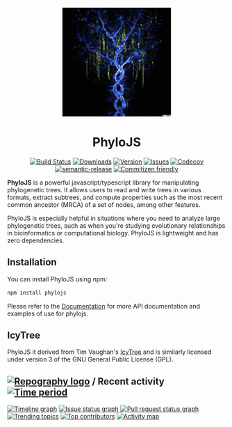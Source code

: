 <!-- markdownlint-disable-next-line -->
<p align="center">
  <a href="https://mui.com/" rel="noopener" target="_blank"><img width="250" src="docs/images/logo.png" alt="MUI logo"></a>
</p>

<h1 align="center">PhyloJS</h1>

<div align="center">

[![Build Status][build-img]][build-url]
[![Downloads][downloads-img]][downloads-url]
[![Version][npm-img]][npm-url]
[![Issues][issues-img]][issues-url]
[![Codecov][codecov-img]][codecov-url]
[![semantic-release][semantic-release-img]][semantic-release-url]
[![Commitizen friendly][commitizen-img]][commitizen-url]

</div>

**PhyloJS** is a powerful javascript/typescript library for manipulating phylogenetic trees. It allows users to read and write trees in various formats, extract subtrees, and compute properties such as the most recent common ancestor (MRCA) of a set of nodes, among other features.

PhyloJS is especially helpful in situations where you need to analyze large phylogenetic trees, such as when you're studying evolutionary relationships in bioinformatics or computational biology. PhyloJS is lightweight and has zero dependencies.

## Installation

You can install PhyloJS using npm:

```bash
npm install phylojs
```

Please refer to the [Documentation](clockor2.github.io/phylojs/) for more API documentation and examples of use for phylojs.

## IcyTree

PhyloJS it derived from Tim Vaughan's [IcyTree](https://icytree.org/) and is similarly licensed under version 3 of the GNU General Public License (GPL).

[build-img]: https://github.com/clockor2/phylojs/actions/workflows/release.yml/badge.svg
[build-url]: https://github.com/clockor2/phylojs/actions/workflows/release.yml
[downloads-img]: https://img.shields.io/npm/dt/phylojs
[downloads-url]: https://www.npmtrends.com/phylojs
[npm-img]: https://img.shields.io/npm/v/phylojs
[npm-url]: https://www.npmjs.com/package/phylojs
[issues-img]: https://img.shields.io/github/issues/clockor2/phylojs
[issues-url]: https://github.com/clockor2/phylojs/issues
[codecov-img]: https://codecov.io/gh/clockor2/phylojs/branch/main/graph/badge.svg
[codecov-url]: https://codecov.io/gh/clockor2/phylojs
[semantic-release-img]: https://img.shields.io/badge/%20%20%F0%9F%93%A6%F0%9F%9A%80-semantic--release-e10079.svg
[semantic-release-url]: https://github.com/semantic-release/semantic-release
[commitizen-img]: https://img.shields.io/badge/commitizen-friendly-brightgreen.svg
[commitizen-url]: http://commitizen.github.io/cz-cli/


## [![Repography logo](https://images.repography.com/logo.svg)](https://repography.com) / Recent activity [![Time period](https://images.repography.com/39585511/clockor2/phylojs/recent-activity/fEpIxSDb_sYUgM2j1bUXjyxlfQUWr4vm0GR4B9KfpZ0/AlnGCAo5heF-BM0bnFaZKQDLWHHjzsmfLVqlVNru6dw_badge.svg)](https://repography.com)
[![Timeline graph](https://images.repography.com/39585511/clockor2/phylojs/recent-activity/fEpIxSDb_sYUgM2j1bUXjyxlfQUWr4vm0GR4B9KfpZ0/AlnGCAo5heF-BM0bnFaZKQDLWHHjzsmfLVqlVNru6dw_timeline.svg)](https://github.com/clockor2/phylojs/commits)
[![Issue status graph](https://images.repography.com/39585511/clockor2/phylojs/recent-activity/fEpIxSDb_sYUgM2j1bUXjyxlfQUWr4vm0GR4B9KfpZ0/AlnGCAo5heF-BM0bnFaZKQDLWHHjzsmfLVqlVNru6dw_issues.svg)](https://github.com/clockor2/phylojs/issues)
[![Pull request status graph](https://images.repography.com/39585511/clockor2/phylojs/recent-activity/fEpIxSDb_sYUgM2j1bUXjyxlfQUWr4vm0GR4B9KfpZ0/AlnGCAo5heF-BM0bnFaZKQDLWHHjzsmfLVqlVNru6dw_prs.svg)](https://github.com/clockor2/phylojs/pulls)
[![Trending topics](https://images.repography.com/39585511/clockor2/phylojs/recent-activity/fEpIxSDb_sYUgM2j1bUXjyxlfQUWr4vm0GR4B9KfpZ0/AlnGCAo5heF-BM0bnFaZKQDLWHHjzsmfLVqlVNru6dw_words.svg)](https://github.com/clockor2/phylojs/commits)
[![Top contributors](https://images.repography.com/39585511/clockor2/phylojs/recent-activity/fEpIxSDb_sYUgM2j1bUXjyxlfQUWr4vm0GR4B9KfpZ0/AlnGCAo5heF-BM0bnFaZKQDLWHHjzsmfLVqlVNru6dw_users.svg)](https://github.com/clockor2/phylojs/graphs/contributors)
[![Activity map](https://images.repography.com/39585511/clockor2/phylojs/recent-activity/fEpIxSDb_sYUgM2j1bUXjyxlfQUWr4vm0GR4B9KfpZ0/AlnGCAo5heF-BM0bnFaZKQDLWHHjzsmfLVqlVNru6dw_map.svg)](https://github.com/clockor2/phylojs/commits)


